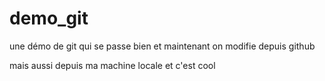 # demo_git
une démo de git qui se passe bien
et maintenant on modifie depuis github

mais aussi depuis ma machine locale et c'est cool
